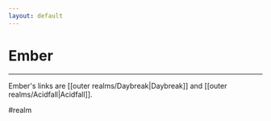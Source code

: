 ```yaml
---
layout: default
---
```


# Ember
---

Ember's links are [[outer realms/Daybreak|Daybreak]] and [[outer realms/Acidfall|Acidfall]].

#realm